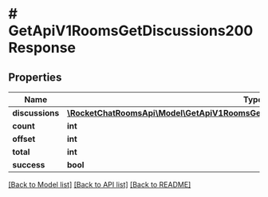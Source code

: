 # # GetApiV1RoomsGetDiscussions200Response

## Properties

Name | Type | Description | Notes
------------ | ------------- | ------------- | -------------
**discussions** | [**\RocketChatRoomsApi\Model\GetApiV1RoomsGetDiscussions200ResponseDiscussionsInner[]**](GetApiV1RoomsGetDiscussions200ResponseDiscussionsInner.md) |  | [optional]
**count** | **int** |  | [optional]
**offset** | **int** |  | [optional]
**total** | **int** |  | [optional]
**success** | **bool** |  | [optional]

[[Back to Model list]](../../README.md#models) [[Back to API list]](../../README.md#endpoints) [[Back to README]](../../README.md)
